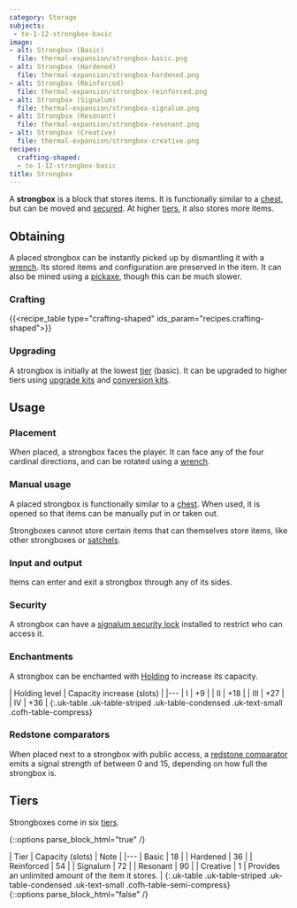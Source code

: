 ```yaml
---
category: Storage
subjects:
 - te-1-12-strongbox-basic
image:
- alt: Strongbox (Basic)
  file: thermal-expansion/strongbox-basic.png
- alt: Strongbox (Hardened)
  file: thermal-expansion/strongbox-hardened.png
- alt: Strongbox (Reinforced)
  file: thermal-expansion/strongbox-reinforced.png
- alt: Strongbox (Signalum)
  file: thermal-expansion/strongbox-signalum.png
- alt: Strongbox (Resonant)
  file: thermal-expansion/strongbox-resonant.png
- alt: Strongbox (Creative)
  file: thermal-expansion/strongbox-creative.png
recipes:
  crafting-shaped:
  - te-1-12-strongbox-basic
title: Strongbox
---
```


A **strongbox** is a block that stores items. It is functionally similar to a
[chest](https://minecraft.gamepedia.com/Chest), but can be moved and
[secured](../../thermal-foundation/signalum-security-lock/). At higher [tiers](#tiers), it also
stores more items.


Obtaining
---------

A placed strongbox can be instantly picked up by dismantling it with a
[wrench](../../wrenches/). Its stored items and configuration are preserved in
the item. It can also be mined using a
[pickaxe](https://minecraft.gamepedia.com/Pickaxe), though this can be much
slower.

### Crafting
{{<recipe_table type="crafting-shaped" ids_param="recipes.crafting-shaped">}}

### Upgrading
A strongbox is initially at the lowest [tier](#tiers) (basic). It can be
upgraded to higher tiers using [upgrade kits](../../thermal-foundation/upgrade-kits/) and
[conversion kits](../../thermal-foundation/conversion-kits/).


Usage
-----

### Placement
When placed, a strongbox faces the player. It can face any of the four cardinal
directions, and can be rotated using a [wrench](../../wrenches/).

### Manual usage
A placed strongbox is functionally similar to a
[chest](https://minecraft.gamepedia.com/Chest). When used, it is opened so that
items can be manually put in or taken out.

Strongboxes cannot store certain items that can themselves store items, like
other strongboxes or [satchels](../satchel/).

### Input and output
Items can enter and exit a strongbox through any of its sides.

### Security
A strongbox can have a [signalum security lock](../../thermal-foundation/signalum-security-lock/)
installed to restrict who can access it.

### Enchantments
A strongbox can be enchanted with [Holding](../../cofh-core/holding/) to increase its
capacity.

| Holding level | Capacity increase (slots) |
|---
| I | +9 |
| II | +18 |
| III | +27 |
| IV | +36 |
{:.uk-table .uk-table-striped .uk-table-condensed .uk-text-small .cofh-table-compress}

### Redstone comparators
When placed next to a strongbox with public access, a [redstone
comparator](https://minecraft.gamepedia.com/Redstone_Comparator) emits a signal
strength of between 0 and 15, depending on how full the strongbox is.


Tiers
-----

Strongboxes come in six [tiers](../../thermal-foundation/tiers/).

{::options parse_block_html="true" /}
<div class="uk-overflow-container">
| Tier | Capacity (slots) | Note |
|---
| Basic | 18 |
| Hardened | 36 |
| Reinforced | 54 |
| Signalum | 72 |
| Resonant | 90 |
| Creative | 1 | Provides an unlimited amount of the item it stores. |
{:.uk-table .uk-table-striped .uk-table-condensed .uk-text-small .cofh-table-semi-compress}
</div>
{::options parse_block_html="false" /}
